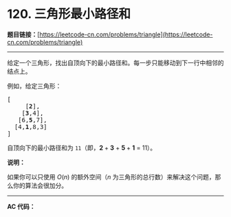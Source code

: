 # 120. 三角形最小路径和

**题目链接：**[https://leetcode-cn.com/problems/triangle](https://leetcode-cn.com/problems/triangle)

---

<div class="content__1Y2H">
 <div class="notranslate">
  <p>给定一个三角形，找出自顶向下的最小路径和。每一步只能移动到下一行中相邻的结点上。</p> 
  <p>例如，给定三角形：</p> 
  <pre class="language-text">[
     [<strong>2</strong>],
    [<strong>3</strong>,4],
   [6,<strong>5</strong>,7],
  [4,<strong>1</strong>,8,3]
]
</pre> 
  <p>自顶向下的最小路径和为&nbsp;<code>11</code>（即，<strong>2&nbsp;</strong>+&nbsp;<strong>3</strong>&nbsp;+&nbsp;<strong>5&nbsp;</strong>+&nbsp;<strong>1</strong>&nbsp;= 11）。</p> 
  <p><strong>说明：</strong></p> 
  <p>如果你可以只使用 <em>O</em>(<em>n</em>)&nbsp;的额外空间（<em>n</em> 为三角形的总行数）来解决这个问题，那么你的算法会很加分。</p> 
 </div>
</div>

---

**AC 代码：**

```java

```